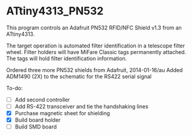 ATtiny4313_PN532
================
This program controls an Adafruit PN532 RFID/NFC Shield v1.3 from an ATtiny4313.

The target operation is automated filter identification in a telescope filter wheel. Filter holders will have MiFare Classic tags permanently attached. The tags will hold filter identification information.

Ordered three more PN532 shields from Adafruit, 2014-01-16/au
Added ADM1490 (2X) to the schematic for the RS422 serial signal

To-do:
- [ ] Add second controller
- [ ] Add RS-422 transceiver and tie the handshaking lines
- [x] Purchase magnetic sheet for shielding
- [x] Build board holder
- [ ] Build SMD board
